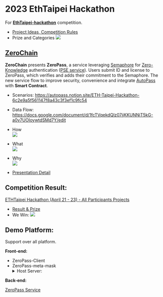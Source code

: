 # 2023 EthTaipei Hackathon

For [**EthTaipei-hackathon**](https://taikai.network/ethtaipei/hackathons/hackathon/prizes) competition.

- [Project Ideas, Competition Rules](https://docs.google.com/document/d/1P1IHRy7ix4IYtiTw7-Pmn9gFjAdUsHQrz0ZSRZtfEEE/edit#)
- Prize and Categories
  ![](https://github.com/D50000/fighting-game-2D/blob/main/archive/categories.jpg)

## [ZeroChain](https://taikai.network/ethtaipei/hackathons/hackathon/projects/clgsr3qg96196390101256ssyd5/idea)

**ZeroChain** presents **ZeroPass**, a service leveraging [Semaphore](https://semaphore.appliedzkp.org/docs/introduction) for [Zero-Knowledge](https://en.wikipedia.org/wiki/Zero-knowledge_proof) authentication ([PSE service](https://appliedzkp.org/?fbclid=IwAR1clr8HCpsV4PV8lS48oBMu3jd7bwEVOL6BqK9TDGmit8tWpZVWqr8iKmM#top)). Users submit ID and license to ZeroPass, which verifies and adds their commitment to the Semaphore. The new service flow to improve security, convenience and integrate [AutoPass](https://autopass.notion.site/ETH-Taipei-Hackathon-6c2e9a5f561147f8a43c3f3ef1c9fc54) with **Smart Contract**.

- Scenarios: https://autopass.notion.site/ETH-Taipei-Hackathon-6c2e9a5f561147f8a43c3f3ef1c9fc54
- Data Flow: https://docs.google.com/document/d/1fcTVqekdQlz07ijKKUNNiT5kG-a0v7UOIoywtdSMd7Y/edit

- How  
  ![](https://github.com/D50000/fighting-game-2D/blob/main/archive/how.jpg)
- What  
  ![](https://github.com/D50000/fighting-game-2D/blob/main/archive/what.jpg)
- Why  
  ![](https://github.com/D50000/fighting-game-2D/blob/main/archive/why.jpg)
- [Presentation Detail](https://taikai.network/ethtaipei/hackathons/hackathon/projects/clgsr3qg96196390101256ssyd5/idea)

## Competition Result:

[ETHTaipei Hackathon (April 21 - 23) - All Participants Projects](https://taikai.network/ethtaipei/hackathons/hackathon/projects)

- [Result & Prize](https://twitter.com/EthTaipei/status/1652953655723855872)
- We Win:
  ![](https://github.com/D50000/fighting-game-2D/blob/main/archive/zeroChain.jpg)

## Demo Platform:

Support over all platform.

**Front-end:**

- ZeroPass-Client
- ZeroPass-meta-mask
  <details>
  <summary>Host Server:</summary>
  - Web:
    - Install dependencies  
      `npx expo install react-native-web@~0.18.10 react-dom@18.2.0 @expo/webpack-config@^18.0.1`
  - Android:
    - Through Device  
      Install **Expo Go** app and run `npx expo start --tunnel` and scan the QR code.
  - IOS:
    - Through Device  
      Install **Expo Go** app and run `npx expo start --tunnel` and scan the QR code.
  </details>

**Back-end:**

[ZeroPass Service](https://github.com/D50000/ZeroPass)
